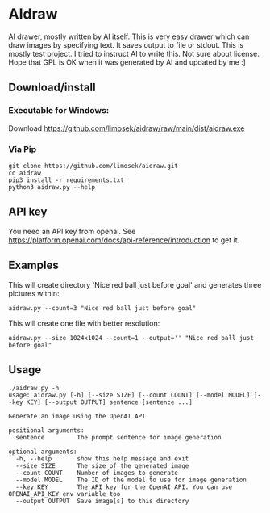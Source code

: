 # AIdraw
AI drawer, mostly written by AI itself.
This is very easy drawer which can draw images by specifying text. It saves output to file or stdout.
This is mostly test project. I tried to instruct AI to write this. Not sure about license. Hope that GPL is OK when it was generated by AI and updated by me :]

## Download/install

### Executable for Windows:
Download https://github.com/limosek/aidraw/raw/main/dist/aidraw.exe

### Via Pip
```
git clone https://github.com/limosek/aidraw.git
cd aidraw
pip3 install -r requirements.txt
python3 aidraw.py --help
```

## API key
You need an API key from openai. See https://platform.openai.com/docs/api-reference/introduction to get it.

## Examples

This will create directory 'Nice red ball just before goal' and generates three pictures within:
```
aidraw.py --count=3 "Nice red ball just before goal"
```

This will create one file with better resolution:
```
aidraw.py --size 1024x1024 --count=1 --output='' "Nice red ball just before goal"
```

## Usage

```
./aidraw.py -h
usage: aidraw.py [-h] [--size SIZE] [--count COUNT] [--model MODEL] [--key KEY] [--output OUTPUT] sentence [sentence ...]

Generate an image using the OpenAI API

positional arguments:
  sentence         The prompt sentence for image generation

optional arguments:
  -h, --help       show this help message and exit
  --size SIZE      The size of the generated image
  --count COUNT    Number of images to generate
  --model MODEL    The ID of the model to use for image generation
  --key KEY        The API key for the OpenAI API. You can use OPENAI_API_KEY env variable too
  --output OUTPUT  Save image[s] to this directory
```





